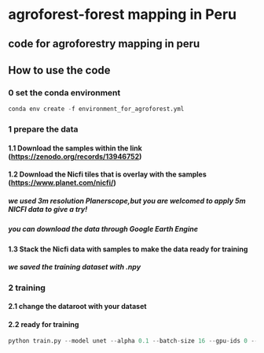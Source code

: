 # agroforest-forest mapping in Peru
## code for agroforestry mapping in peru

## How to use the code

### 0 set the conda environment
```python
conda env create -f environment_for_agroforest.yml
```

### 1 prepare the data

#### 1.1 Download the samples within the link (https://zenodo.org/records/13946752)
#### 1.2 Download the Nicfi tiles that is overlay with the samples (https://www.planet.com/nicfi/)
##### we used 3m resolution Planerscope,but you are welcomed to apply 5m NICFI data to give a try!
##### you can download the data through Google Earth Engine
#### 1.3 Stack the Nicfi data with samples to make the data ready for training
##### we saved the training dataset with .npy

### 2 training

#### 2.1 change the dataroot with your dataset
#### 2.2 ready for training
```python
python train.py --model unet --alpha 0.1 --batch-size 16 --gpu-ids 0 --imsize 128 --lr 8e-7 --lr-policy poly --net resnet50 --num-threads 32 --niter 1000 --val-freq 2000 --print-freq 10 --checkpoints-dir your_pathway_for_model
```
